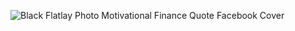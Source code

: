 ![Black Flatlay Photo Motivational Finance Quote Facebook Cover](https://user-images.githubusercontent.com/85139853/134852869-e82b1ae6-639e-4cd3-aa80-88fba50603bd.png)


<!--
**Richard-Watanabe/Richard-Watanabe** is a ✨ _special_ ✨ repository because its `README.md` (this file) appears on your GitHub profile.

Here are some ideas to get you started:

- 🔭 I’m currently working on ...
- 🌱 I’m currently learning ...
- 👯 I’m looking to collaborate on ...
- 🤔 I’m looking for help with ...
- 💬 Ask me about ...
- 📫 How to reach me: ...
- 😄 Pronouns: ...
- ⚡ Fun fact: ...
-->
